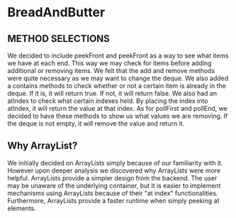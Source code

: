 # BreadAndButter
## **METHOD SELECTIONS**
We decided to include peekFront and peekFront as a way to see what items we have at each end. This way we may check for items before adding additional or removing items. We felt that the add and remove methods were quite necessary as we may want to change the deque. We also added a contains methods to check whether or not a certain item is already in the deque. If it is, it will return true. If not, it will return false. We also had an atIndex to check what certain indexes held. By placing the index into atIndex, it will return the value at that index. As for pollFirst and pollEnd, we decided to have these methods to show us what values we are removing. If the deque is not empty, it will remove the value and return it.

## **Why ArrayList?**
We initially decided on ArrayLists simply because of our familiarity with it. However upon deeper analysis we discovered why ArrayLists were more helpful. ArrayLists provide a simpler design from the backend. The user may be unaware of the underlying container, but it is easier to implement mechanisms using ArrayLists because of their "at index" functionalities. Furthermore, ArrayLists provide a faster runtime when simply peeking at elements.
